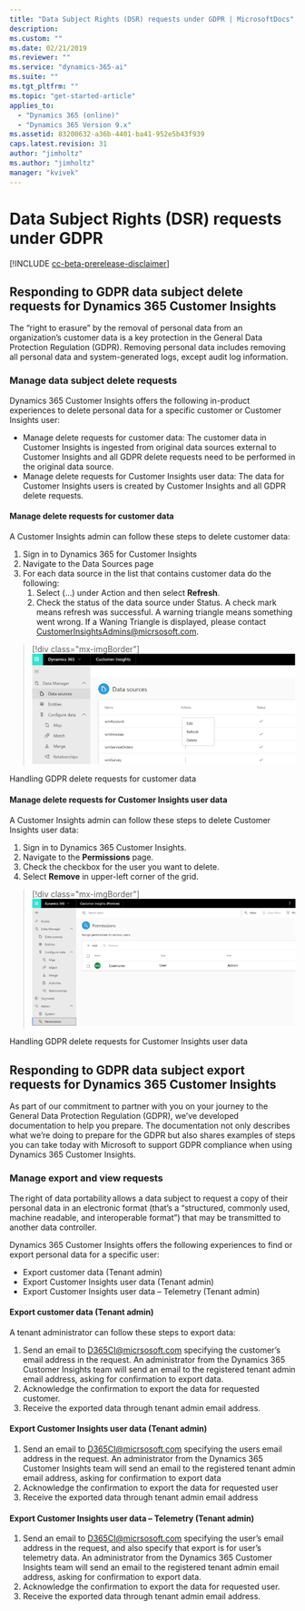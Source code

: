 ```yaml
---
title: "Data Subject Rights (DSR) requests under GDPR | MicrosoftDocs"
description: 
ms.custom: ""
ms.date: 02/21/2019
ms.reviewer: ""
ms.service: "dynamics-365-ai"
ms.suite: ""
ms.tgt_pltfrm: ""
ms.topic: "get-started-article"
applies_to: 
  - "Dynamics 365 (online)"
  - "Dynamics 365 Version 9.x"
ms.assetid: 83200632-a36b-4401-ba41-952e5b43f939
caps.latest.revision: 31
author: "jimholtz"
ms.author: "jimholtz"
manager: "kvivek"
---
```

# Data Subject Rights (DSR) requests under GDPR

[!INCLUDE [cc-beta-prerelease-disclaimer](../includes/cc-beta-prerelease-disclaimer.md)]

## Responding to GDPR data subject delete requests for Dynamics 365 Customer Insights 

The “right to erasure” by the removal of personal data from an organization’s customer data is a key protection in the General Data Protection Regulation (GDPR). Removing personal data includes removing all personal data and system-generated logs, except audit log information.

### Manage data subject delete requests

Dynamics 365 Customer Insights offers the following in-product experiences to delete personal data for a specific customer or Customer Insights user:

- Manage delete requests for customer data: The customer data in Customer Insights is ingested from original data sources external to Customer Insights and all GDPR delete requests need to be performed in the original data source.
- Manage delete requests for Customer Insights user data: The data for Customer Insights users is created by Customer Insights and all GDPR delete requests.

#### Manage delete requests for customer data

A Customer Insights admin can follow these steps to delete customer data:

1. Sign in to Dynamics 365 for Customer Insights
2. Navigate to the Data Sources page
3. For each data source in the list that contains customer data do the following:
   1. Select (...) under Action and then select **Refresh**.
   2. Check the status of the data source under Status. A check mark means refresh was successful. A warning triangle means something went wrong. If a Waning Triangle is displayed, please contact CustomerInsightsAdmins@micrsosoft.com.

> [!div class="mx-imgBorder"] 
> ![](media/gdpr-data-sources.png "Handling GDPR delete requests for customer data")

Handling GDPR delete requests for customer data

#### Manage delete requests for Customer Insights user data

A Customer Insights admin can follow these steps to delete Customer Insights user data:

1.	Sign in to Dynamics 365 Customer Insights.
2.	Navigate to the **Permissions** page.
3.	Check the checkbox for the user you want to delete.
4.	Select **Remove** in upper-left corner of the grid.

> [!div class="mx-imgBorder"] 
> ![](media/gdpr-permissions.png "Handling GDPR delete requests for Customer Insights user data")

Handling GDPR delete requests for Customer Insights user data

## Responding to GDPR data subject export requests for Dynamics 365 Customer Insights

As part of our commitment to partner with you on your journey to the General Data Protection Regulation (GDPR), we’ve developed documentation to help you prepare. The documentation not only describes what we’re doing to prepare for the GDPR but also shares examples of steps you can take today with Microsoft to support GDPR compliance when using Dynamics 365 Customer Insights.

### Manage export and view requests

The right of data portability allows a data subject to request a copy of their personal data in an electronic format (that’s a “structured, commonly used, machine readable, and interoperable format”) that may be transmitted to another data controller.

Dynamics 365 Customer Insights offers the following experiences to find or export personal data for a specific user:

- Export customer data (Tenant admin)
- Export Customer Insights user data (Tenant admin)
- Export Customer Insights user data – Telemetry (Tenant admin)

#### Export customer data (Tenant admin)

A tenant administrator can follow these steps to export data:

1.	Send an email to D365CI@micrsosoft.com specifying the customer’s email address in the request. An administrator from the Dynamics 365 Customer Insights team will send an email to the registered tenant admin email address, asking for confirmation to export data.
2.	Acknowledge the confirmation to export the data for requested customer.
3.	Receive the exported data through tenant admin email address.

#### Export Customer Insights user data (Tenant admin)

1.	Send an email to D365CI@micrsosoft.com specifying the users email address in the request. An administrator from the Dynamics 365 Customer Insights team will send an email to the registered tenant admin email address, asking for confirmation to export data
2.	Acknowledge the confirmation to export the data for requested user
3.	Receive the exported data through tenant admin email address

#### Export Customer Insights user data – Telemetry (Tenant admin)

1.	Send an email to D365CI@micrsosoft.com specifying the user’s email address in the request, and also specify that export is for user’s telemetry data. An administrator from the Dynamics 365 Customer Insights team will send an email to the registered tenant admin email address, asking for confirmation to export data.
2.	Acknowledge the confirmation to export the data for requested user.
3.	Receive the exported data through tenant admin email address.



